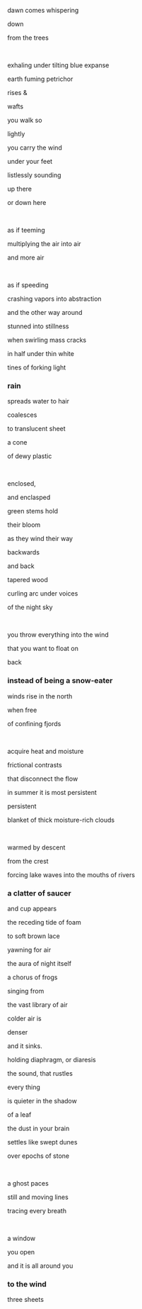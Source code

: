 <div class="poem">

  <!-- ### everything you already know -->

  dawn comes whispering
  
  down
  
  from the trees
  
  <br/>

  exhaling under tilting blue expanse

  earth fuming petrichor

  rises &
  
  wafts

</div>

<div class="poem">

  <!-- ### you walk so -->

  you walk so
  
  lightly
  
  you carry the wind

  under your feet

</div>

<div class="poem">

  <!-- ### or down here -->

  listlessly sounding

  up there

  or down here 

  <br/>

  as if teeming

  multiplying the air into air

  and more air

  <br/>

  as if speeding

  crashing vapors into abstraction

  and the other way around

</div>

<div class="poem">

  <!-- ### or down here -->

  stunned into stillness

  when swirling mass cracks
  
  in half under thin white
  
  tines of forking light

</div>

<div class="poem">

  ### rain
  
  spreads water to hair
  
  coalesces

  to translucent sheet
  
  a cone

  of dewy plastic
  
  <br/>

  enclosed,

  and enclasped
  
  green stems hold
  
  their bloom
  
  as they wind their way
  
  backwards

  and back

  <!-- <br/>

  and backwards
  
  followed closely by
  
  another
  
  they wind their way
  
  home -->

</div>

<div class="poem">

  <!-- ### a certain weight -->

  tapered wood

  curling arc under voices

  of the night sky

  <br/>

  you throw everything into the wind

  that you want to float on

  back

  <!-- into the epidermal ridges of your hand -->
  
  <!-- everything you can throw
  
  to the wind
  
  floats on back

  to you -->
  
</div>

<div class="poem">

  ### instead of being a snow-eater

  winds rise in the north
  
  when free
  
  of confining fjords


  <br/>

  acquire heat and moisture

  frictional contrasts

  that disconnect the flow

</div>

<div class="poem">

  <!-- ### albedo of glaciers -->
  
  in summer it is most persistent
  
  persistent
  
  blanket of thick moisture-rich clouds

  <br/>
  
  warmed by descent
  
  from the crest
  
  forcing lake waves into the mouths of rivers
  
</div>

<div class="poem">

  ### a clatter of saucer

  <!-- <br/> -->
  
  and cup appears
  
  the receding tide of foam
  
  to soft brown lace
  
  yawning for air

</div>

<div class="poem">

<!-- ### night -->

the aura of night itself

a chorus of frogs

singing from

the vast library of air

</div>

<div class="poem">

  <!-- ### rustle -->

  colder air is
  
  denser

  and it sinks.
  

  holding diaphragm, or diaresis
  
  the sound, that rustles

</div>

<div class="poem">

  <!-- I cannot get enough of -->
  
  every thing
  
  is quieter in the shadow
  
  of a leaf

</div>

<div class="poem">

  <!-- ### oscillations -->

  the dust in your brain
  
  <!-- oscillates -->
  
  settles like swept dunes
  
  over epochs of stone

  <br/>
  
  a ghost paces
  
  still and moving lines

  tracing every breath

  <br/>
  
  a window
  
  you open 
  
  and it is all around you
  
</div>

<div class="poem three-sheets-to-the-wind">

### to the wind

<span>t</span><span>h</span><span>r</span><span>e</span><span>e</span><span> </span>
<span>s</span><span>h</span><span>e</span><span>e</span><span>t</span><span>s</span><span>
</div>


<!-- prevented them from drying their laundry<span class="line-break"></span> -->

<!-- and yet -->
